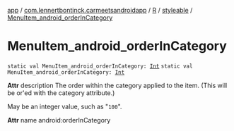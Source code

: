 [app](../../../index.md) / [com.lennertbontinck.carmeetsandroidapp](../../index.md) / [R](../index.md) / [styleable](index.md) / [MenuItem_android_orderInCategory](./-menu-item_android_order-in-category.md)

# MenuItem_android_orderInCategory

`static val MenuItem_android_orderInCategory: `[`Int`](https://kotlinlang.org/api/latest/jvm/stdlib/kotlin/-int/index.html)
`static val MenuItem_android_orderInCategory: `[`Int`](https://kotlinlang.org/api/latest/jvm/stdlib/kotlin/-int/index.html)

**Attr**
description The order within the category applied to the item. (This will be or'ed with the category attribute.)

May be an integer value, such as "`100`".

**Attr**
name android:orderInCategory

